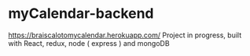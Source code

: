 # myCalendar-backend
https://braiscalotomycalendar.herokuapp.com/
Project in progress, built with React, redux, node ( express ) and mongoDB 
